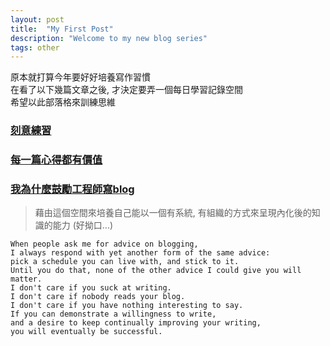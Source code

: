 ```yaml
---
layout: post
title:  "My First Post"
description: "Welcome to my new blog series"
tags: other
---
```



原本就打算今年要好好培養寫作習慣  
在看了以下幾篇文章之後, 才決定要弄一個每日學習記錄空間  
希望以此部落格來訓練思維  

### [刻意練習](http://teddy-chen-tw.blogspot.com/2016/04/blog-post_28.html)
### [每一篇心得都有價值](https://medium.com/hulis-blog/why-blogging-ab77fd8c6ffa)
### [我為什麼鼓勵工程師寫blog](https://dotblogs.com.tw/hatelove/2017/03/26/why-engineers-should-keep-blogging)


> 藉由這個空間來培養自己能以一個有系統, 有組織的方式來呈現內化後的知識的能力
(好拗口...) 

```
When people ask me for advice on blogging,  
I always respond with yet another form of the same advice:  
pick a schedule you can live with, and stick to it.   
Until you do that, none of the other advice I could give you will matter.   
I don't care if you suck at writing.   
I don't care if nobody reads your blog.   
I don't care if you have nothing interesting to say.   
If you can demonstrate a willingness to write,   
and a desire to keep continually improving your writing,   
you will eventually be successful.  
```
